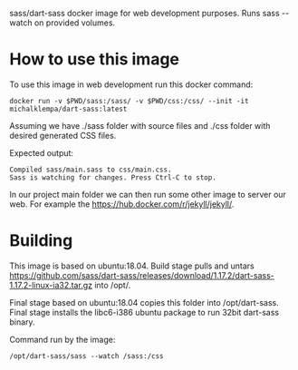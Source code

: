 sass/dart-sass docker image for web development purposes. Runs sass --watch on provided volumes.

# How to use this image
To use this image in web development run this docker command:
```
docker run -v $PWD/sass:/sass/ -v $PWD/css:/css/ --init -it michalklempa/dart-sass:latest
```
Assuming we have ./sass folder with source files and ./css folder with desired generated CSS files.

Expected output:
```
Compiled sass/main.sass to css/main.css.
Sass is watching for changes. Press Ctrl-C to stop.
```

In our project main folder we can then run some other image to server our web. For example the https://hub.docker.com/r/jekyll/jekyll/.

# Building
This image is based on ubuntu:18.04.
Build stage pulls and untars https://github.com/sass/dart-sass/releases/download/1.17.2/dart-sass-1.17.2-linux-ia32.tar.gz into /opt/.

Final stage based on ubuntu:18.04 copies this folder into /opt/dart-sass. Final stage installs the libc6-i386 ubuntu package to run 32bit dart-sass binary.

Command run by the image:
```
/opt/dart-sass/sass --watch /sass:/css
```

